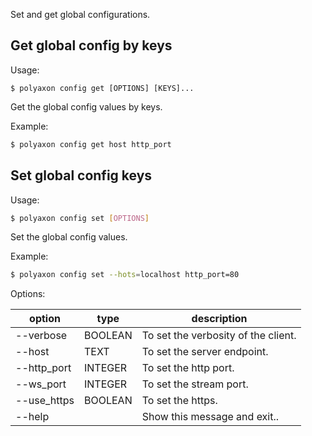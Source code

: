 Set and get global configurations.

## Get global config by keys

Usage:

```basg
$ polyaxon config get [OPTIONS] [KEYS]...
```

Get the global config values by keys.

Example:

```bash
$ polyaxon config get host http_port
```

## Set global config keys

Usage:

```bash
$ polyaxon config set [OPTIONS]
```

Set the global config values.

Example:

```bash
$ polyaxon config set --hots=localhost http_port=80
```

Options:

option | type | description
-------|------|------------
  --verbose| BOOLEAN | To set the verbosity of the client.
  --host| TEXT | To set the server endpoint.
  --http_port| INTEGER | To set the http port.
  --ws_port| INTEGER | To set the stream port.
  --use_https| BOOLEAN | To set the https.
  --help| | Show this message and exit..
